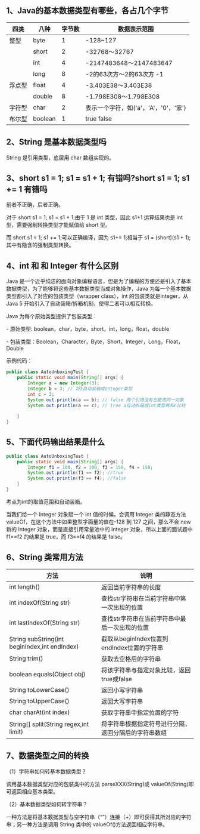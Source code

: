 ## 1、Java的基本数据类型有哪些，各占几个字节

| 四类   | 八种    | 字节数 | 数据表示范围                          |
| ------ | ------- | ------ | ------------------------------------- |
| 整型   | byte    | 1      | -128~127                              |
|        | short   | 2      | -32768～32767                         |
|        | int     | 4      | -2147483648～2147483647               |
|        | long    | 8      | -2的63次方～2的63次方 -1              |
| 浮点型 | float   | 4      | -3.403E38～3.403E38                   |
|        | double  | 8      | -1.798E308～1.798E308                 |
| 字符型 | char    | 2      | 表示一个字符，如('a'，'A'，'0'，'家') |
| 布尔型 | boolean | 1      | true false                            |

## 2、String 是基本数据类型吗

String 是引用类型，底层用 char 数组实现的。

## 3、short s1 = 1; s1 = s1 + 1; 有错吗?short s1 = 1; s1 += 1 有错吗

前者不正确，后者正确。

对于 short s1 = 1; s1 = s1 + 1;由于 1 是 int 类型，因此 s1+1 运算结果也是 int 型，需要强制转换类型才能赋值给 short 型。

而 short s1 = 1; s1 += 1;可以正确编译，因为 s1+= 1;相当于 s1 = (short)(s1 + 1);其中有隐含的强制类型转换。

## 4、int 和 和 Integer 有什么区别

Java 是一个近乎纯洁的面向对象编程语言，但是为了编程的方便还是引入了基本数据类型，为了能够将这些基本数据类型当成对象操作，Java 为每一个基本数据类型都引入了对应的包装类型（wrapper class），int 的包装类就是Integer，从 Java 5 开始引入了自动装箱/拆箱机制，使得二者可以相互转换。

Java 为每个原始类型提供了包装类型：

\- 原始类型: boolean，char，byte，short，int，long，float，double

\- 包装类型：Boolean，Character，Byte，Short，Integer，Long，Float，Double

示例代码：

```java
public class AutoUnboxingTest {
    public static void main(String[] args) {
        Integer a = new Integer(3);
        Integer b = 3; // 将3自动装箱成Integer类型
        int c = 3;
        System.out.println(a == b); // false 两个引用没有也能用同一对象 
        System.out.println(a == c); // true a自动拆箱成int类型再和c比较
        
    }
}
```

## 5、下面代码输出结果是什么

```java
public class AutoUnboxingTest {
    public static void main(String[] args) {
        Integer f1 = 100, f2 = 100, f3 = 150, f4 = 150;
        System.out.println(f1 == f2); //true
        System.out.println(f3 == f4); //false
    }
}
```

考点为int的取值范围和自动装箱。

当我们给一个 Integer 对象赋一个 int 值的时候，会调用 Integer 类的静态方法 valueOf，在这个方法中如果整型字面量的值在-128 到 127 之间，那么不会 new 新的 Integer 对象，而是直接引用常量池中的 Integer 对象，所以上面的面试题中 f1==f2 的结果是 true，而 f3==f4 的结果是 false。

## 6、String 类常用方法

| 方法                                          | 说明                                                 |
| --------------------------------------------- | ---------------------------------------------------- |
| int length()                                  | 返回当前字符串的长度                                 |
| int indexOf(String str)                       | 查找str字符串在当前字符串中第一次出现的位置          |
| int lastIndexOf(String str)                   | 查找str字符串在当前字符串中最后一次出现的位置        |
| String subString(int beginIndex,int endIndex) | 截取从beginIndex位置到endIndex位置的字符串           |
| String trim()                                 | 获取去空格后的字符串                                 |
| boolean equals(Object obj)                    | 将该字符串与指定对象比较，返回true或false            |
| String toLowerCase()                          | 返回小写字符串                                       |
| String toUpperCase()                          | 返回大写字符串                                       |
| char charAt(int index)                        | 获取字符串中指定位置的字符                           |
| String[] split(String regex,int limit)        | 将字符串根据指定符号进行分隔，返回分隔后的字符串数组 |

## 7、数据类型之间的转换

（1）字符串如何转基本数据类型？

调用基本数据类型对应的包装类中的方法 parseXXX(String)或 valueOf(String)即可返回相应基本类型。

（2）基本数据类型如何转字符串？

一种方法是将基本数据类型与空字符串（“”）连接（+）即可获得其所对应的字符串；另一种方法是调用 String 类中的 valueOf()方法返回相应字符串。